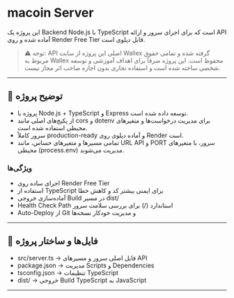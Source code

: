 # macoin Server

این پروژه یک Backend Node.js با TypeScript است که برای اجرای سرور و ارائه API آماده شده و روی Render Free Tier قابل دپلوی است.  

> ⚠️ توجه: API اصلی این پروژه از سایت Wallex گرفته شده و تمامی حقوق مربوط به Wallex محفوظ است. این پروژه صرفاً برای اهداف آموزشی و توسعه شخصی ساخته شده است و استفاده تجاری بدون اجازه صاحب اثر مجاز نیست.

---

## 🔹 توضیح پروژه

- پروژه با Node.js + TypeScript و Express توسعه داده شده است.  
- از پکیج‌های اصلی مانند cors و dotenv برای مدیریت درخواست‌ها و متغیرهای محیطی استفاده شده است.  
- سرور کاملاً production-ready و آماده دپلوی روی Render است.  
- تمامی مسیرها و متغیرهای حساس، مانند URL API و PORT سرور، با متغیرهای محیطی (process.env) مدیریت می‌شوند.  

### ویژگی‌ها
- اجرای ساده روی Render Free Tier  
- استفاده از TypeScript برای ایمنی بیشتر کد و کاهش خطا  
- آماده‌سازی خروجی Build در مسیر dist/  
- Health Check Path استاندارد (/) برای بررسی سلامت سرور  
- Auto-Deploy از Git و مدیریت خودکار نسخه‌ها  

---

## 🔹 فایل‌ها و ساختار پروژه

- src/server.ts → فایل اصلی سرور و مسیرهای API  
- package.json → مدیریت Scripts و Dependencies  
- tsconfig.json → تنظیمات TypeScript  
- dist/ → خروجی Build TypeScript به JavaScript  

---
